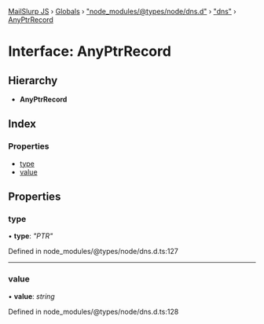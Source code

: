 [MailSlurp JS](../README.md) › [Globals](../globals.md) › ["node_modules/@types/node/dns.d"](../modules/_node_modules__types_node_dns_d_.md) › ["dns"](../modules/_node_modules__types_node_dns_d_._dns_.md) › [AnyPtrRecord](_node_modules__types_node_dns_d_._dns_.anyptrrecord.md)

# Interface: AnyPtrRecord

## Hierarchy

* **AnyPtrRecord**

## Index

### Properties

* [type](_node_modules__types_node_dns_d_._dns_.anyptrrecord.md#type)
* [value](_node_modules__types_node_dns_d_._dns_.anyptrrecord.md#value)

## Properties

###  type

• **type**: *"PTR"*

Defined in node_modules/@types/node/dns.d.ts:127

___

###  value

• **value**: *string*

Defined in node_modules/@types/node/dns.d.ts:128
